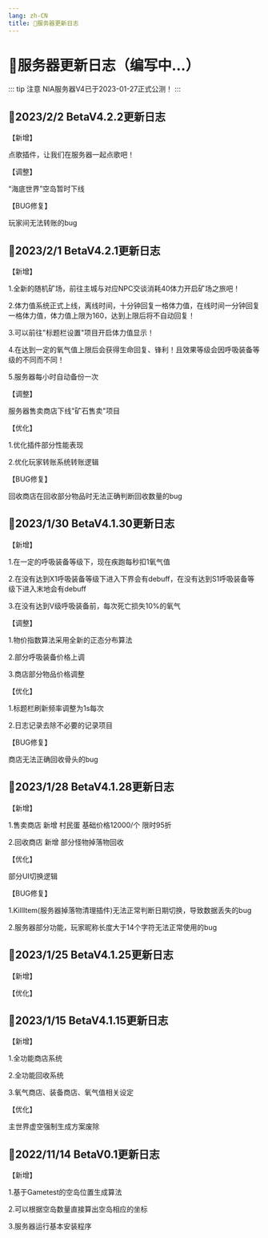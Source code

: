 ```yaml
---
lang: zh-CN
title: 📎服务器更新日志
---
```


# 📎服务器更新日志（编写中...）

::: tip 注意
NIA服务器V4已于2023-01-27正式公测！
:::

## 🎈2023/2/2 BetaV4.2.2更新日志

【新增】

点歌插件，让我们在服务器一起点歌吧！

【调整】

“海底世界”空岛暂时下线

【BUG修复】

玩家间无法转账的bug

## 🎈2023/2/1 BetaV4.2.1更新日志

【新增】

1.全新的随机矿场，前往主城与对应NPC交谈消耗40体力开启矿场之旅吧！

2.体力值系统正式上线，离线时间，十分钟回复一格体力值，在线时间一分钟回复一格体力值，体力值上限为160，达到上限后将不自动回复！

3.可以前往"标题栏设置"项目开启体力值显示！

4.在达到一定的氧气值上限后会获得生命回复、锋利！且效果等级会因呼吸装备等级的不同而不同！

5.服务器每小时自动备份一次

【调整】

服务器售卖商店下线"矿石售卖"项目

【优化】

1.优化插件部分性能表现

2.优化玩家转账系统转账逻辑

【BUG修复】

回收商店在回收部分物品时无法正确判断回收数量的bug


## 🎈2023/1/30 BetaV4.1.30更新日志

【新增】

1.在一定的呼吸装备等级下，现在疾跑每秒扣1氧气值

2.在没有达到X1呼吸装备等级下进入下界会有debuff，在没有达到S1呼吸装备等级下进入末地会有debuff

3.在没有达到V级呼吸装备前，每次死亡损失10%的氧气

【调整】

1.物价指数算法采用全新的正态分布算法

2.部分呼吸装备价格上调

3.商店部分物品价格调整

【优化】

1.标题栏刷新频率调整为1s每次

2.日志记录去除不必要的记录项目

【BUG修复】

商店无法正确回收骨头的bug

## 🎈2023/1/28 BetaV4.1.28更新日志

【新增】

1.售卖商店 新增 村民蛋 基础价格12000/个 限时95折

2.回收商店 新增 部分怪物掉落物回收

【优化】

部分UI切换逻辑

【BUG修复】

1.KillItem(服务器掉落物清理插件)无法正常判断日期切换，导致数据丢失的bug

2.服务器部分功能，玩家昵称长度大于14个字符无法正常使用的bug

## 🎈2023/1/25 BetaV4.1.25更新日志

【新增】


【优化】


## 🎈2023/1/15 BetaV4.1.15更新日志

【新增】

1.全功能商店系统

2.全功能回收系统

3.氧气商店、装备商店、氧气值相关设定

【优化】

主世界虚空强制生成方案废除

## 🎈2022/11/14 BetaV0.1更新日志

【新增】

1.基于Gametest的空岛位置生成算法

2.可以根据空岛数量直接算出空岛相应的坐标

3.服务器运行基本安装程序
